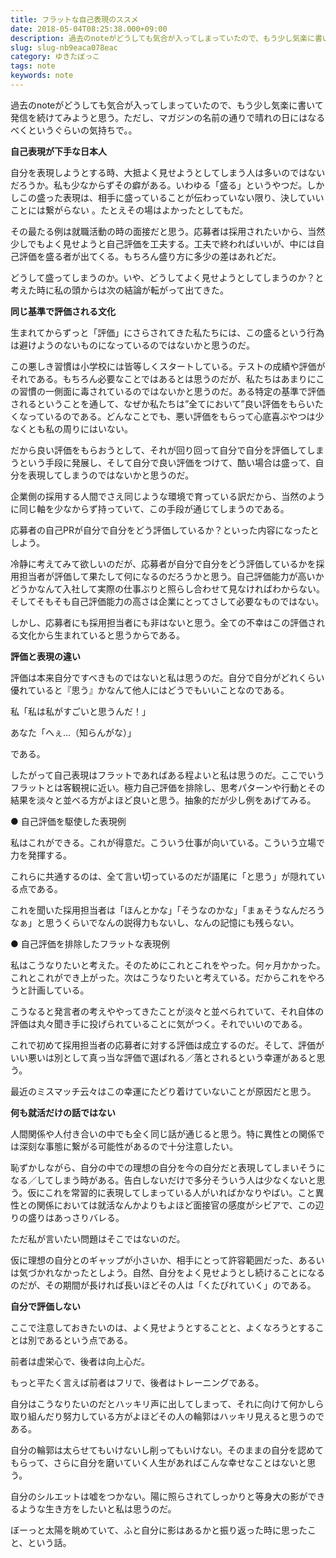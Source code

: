 ```yaml
---
title: フラットな自己表現のススメ
date: 2018-05-04T08:25:38.000+09:00
description: 過去のnoteがどうしても気合が入ってしまっていたので、もう少し気楽に書いて発信を続けてみようと思う。
slug: slug-nb9eaca078eac
category: ゆきたぼっこ
tags: note
keywords: note
---
```


過去のnoteがどうしても気合が入ってしまっていたので、もう少し気楽に書いて発信を続けてみようと思う。ただし、マガジンの名前の通りで晴れの日にはなるべくというぐらいの気持ちで。。

**自己表現が下手な日本人**

自分を表現しようとする時、大抵よく見せようとしてしまう人は多いのではないだろうか。私も少なからずその癖がある。いわゆる「盛る」というやつだ。しかしこの盛った表現は、相手に盛っていることが伝わっていない限り、決していいことには繋がらない 。たとえその場はよかったとしてもだ。

その最たる例は就職活動の時の面接だと思う。応募者は採用されたいから、当然少しでもよく見せようと自己評価を工夫する。工夫で終わればいいが、中には自己評価を盛る者が出てくる。もちろん盛り方に多少の差はあれどだ。

どうして盛ってしまうのか。いや、どうしてよく見せようとしてしまうのか？と考えた時に私の頭からは次の結論が転がって出てきた。

**同じ基準で評価される文化**

生まれてからずっと「評価」にさらされてきた私たちには、この盛るという行為は避けようのないものになっているのではないかと思うのだ。

この悪しき習慣は小学校には皆等しくスタートしている。テストの成績や評価がそれである。もちろん必要なことではあるとは思うのだが、私たちはあまりにこの習慣の一側面に毒されているのではないかと思うのだ。ある特定の基準で評価されるということを通して、なぜか私たちは”全てにおいて”良い評価をもらいたくなっているのである。どんなことでも、悪い評価をもらって心底喜ぶやつは少なくとも私の周りにはいない。

だから良い評価をもらおうとして、それが回り回って自分で自分を評価してしまうという手段に発展し、そして自分で良い評価をつけて、酷い場合は盛って、自分を表現してしまうのではないかと思うのだ。

企業側の採用する人間でさえ同じような環境で育っている訳だから、当然のように同じ軸を少なからず持っていて、この手段が通じてしまうのである。

応募者の自己PRが自分で自分をどう評価しているか？といった内容になったとしよう。

冷静に考えてみて欲しいのだが、応募者が自分で自分をどう評価しているかを採用担当者が評価して果たして何になるのだろうかと思う。自己評価能力が高いかどうかなんて入社して実際の仕事ぶりと照らし合わせて見なければわからない。そしてそもそも自己評価能力の高さは企業にとってさして必要なものではない。

しかし、応募者にも採用担当者にも非はないと思う。全ての不幸はこの評価される文化から生まれていると思うからである。

**評価と表現の違い**

評価は本来自分ですべきものではないと私は思うのだ。自分で自分がどれくらい優れていると『思う』かなんて他人にはどうでもいいことなのである。

私「私は私がすごいと思うんだ！」

あなた「へぇ…（知らんがな）」

である。

したがって自己表現はフラットであればある程よいと私は思うのだ。ここでいうフラットとは客観視に近い。極力自己評価を排除し、思考パターンや行動とその結果を淡々と並べる方がよほど良いと思う。抽象的だが少し例をあげてみる。

● 自己評価を駆使した表現例

私はこれができる。これが得意だ。こういう仕事が向いている。こういう立場で力を発揮する。

これらに共通するのは、全て言い切っているのだが語尾に「と思う」が隠れている点である。

これを聞いた採用担当者は「ほんとかな」「そうなのかな」「まぁそうなんだろうなぁ」と思うくらいでなんの説得力もないし、なんの記憶にも残らない。

● 自己評価を排除したフラットな表現例

私はこうなりたいと考えた。そのためにこれとこれをやった。何ヶ月かかった。これとこれができ上がった。次はこうなりたいと考えている。だからこれをやろうと計画している。

こうなると発言者の考えややってきたことが淡々と並べられていて、それ自体の評価は丸々聞き手に投げられていることに気がつく。それでいいのである。

これで初めて採用担当者の応募者に対する評価は成立するのだ。そして、評価がいい悪いは別として真っ当な評価で選ばれる／落とされるという幸運があると思う。

最近のミスマッチ云々はこの幸運にたどり着けていないことが原因だと思う。

**何も就活だけの話ではない**

人間関係や人付き合いの中でも全く同じ話が通じると思う。特に異性との関係では深刻な事態に繋がる可能性があるので十分注意したい。

恥ずかしながら、自分の中での理想の自分を今の自分だと表現してしまいそうになる／してしまう時がある。告白しないだけで多分そういう人は少なくないと思う。仮にこれを常習的に表現してしまっている人がいればかなりやばい。こと異性との関係においては就活なんかよりもよほど面接官の感度がシビアで、この辺りの盛りはあっさりバレる。

ただ私が言いたい問題はそこではないのだ。

仮に理想の自分とのギャップが小さいか、相手にとって許容範囲だった、あるいは気づかれなかったとしよう。自然、自分をよく見せようとし続けることになるのだが、その期間が長ければ長いほどその人は「くたびれていく」のである。

**自分で評価しない**

ここで注意しておきたいのは、よく見せようとすることと、よくなろうとすることは別であるという点である。

前者は虚栄心で、後者は向上心だ。

もっと平たく言えば前者はフリで、後者はトレーニングである。

自分はこうなりたいのだとハッキリ声に出してしまって、それに向けて何かしら取り組んだり努力している方がよほどその人の輪郭はハッキリ見えると思うのである。

自分の輪郭は太らせてもいけないし削ってもいけない。そのままの自分を認めてもらって、さらに自分を磨いていく人生があればこんな幸せなことはないと思う。

自分のシルエットは嘘をつかない。陽に照らされてしっかりと等身大の影ができるような生き方をしたいと私は思うのだ。

ぼーっと太陽を眺めていて、ふと自分に影はあるかと振り返った時に思ったこと、という話。

